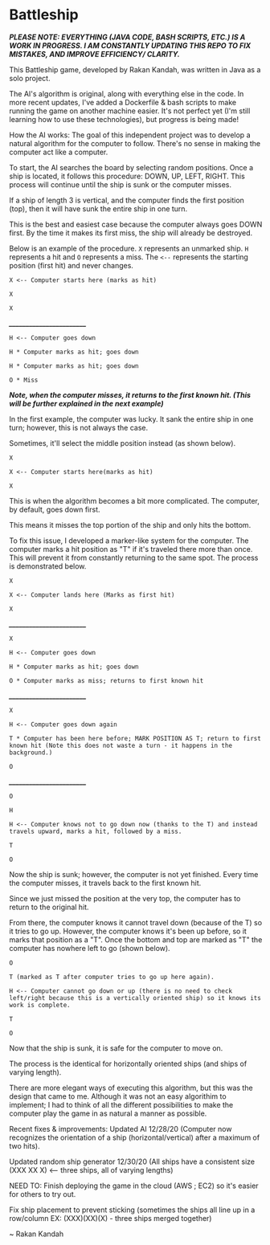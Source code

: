 # Battleship
***PLEASE NOTE: EVERYTHING (JAVA CODE, BASH SCRIPTS, ETC.) IS A WORK IN PROGRESS. I AM CONSTANTLY UPDATING THIS REPO TO FIX MISTAKES, AND IMPROVE EFFICIENCY/ CLARITY.***

This Battleship game, developed by Rakan Kandah, was written in Java as a solo project. 

The AI's algorithm is original, along with everything else in the code. In more recent updates, I've added a Dockerfile & bash scripts to make running the game on another machine easier. It's not perfect yet (I'm still learning how to use these technologies), but progress is being made! 

How the AI works: 
The goal of this independent project was to develop a natural algorithm for the computer to follow. There's no sense in making the computer act like a computer.


To start, the AI searches the board by selecting random positions. Once a ship is located, it follows this procedure: DOWN, UP, LEFT, RIGHT. This process will continue until the ship is sunk or the computer misses. 

If a ship of length 3 is vertical, and the computer finds the first position (top), then it will have sunk the entire ship in one turn. 

This is the best and easiest case because the computer always goes DOWN first. By the time it makes its first miss, the ship will already be destroyed. 

Below is an example of the procedure. `X` represents an unmarked ship. `H` represents a hit and `O` represents a miss. The `<--` represents the starting position (first hit) and never changes. 

`X <-- Computer starts here (marks as hit)`

`X`

`X`

***_______________________***

`H <-- Computer goes down`

`H * Computer marks as hit; goes down`

`H * Computer marks as hit; goes down`

`O * Miss`

***Note, when the computer misses, it returns to the first known hit. (This will be further explained in the next example)***

In the first example, the computer was lucky. It sank the entire ship in one turn; however, this is not always the case. 

Sometimes, it'll select the middle position instead (as shown below).

`X` 

`X <-- Computer starts here(marks as hit)`

`X `

This is when the algorithm becomes a bit more complicated. The computer, by default, goes down first. 

This means it misses the top portion of the ship and only hits the bottom. 

To fix this issue, I developed a marker-like system for the computer. The computer marks a hit position as "T" if it's traveled there more than once. This will prevent it from constantly returning to the same spot. The process is demonstrated below.

`X`       

`X <-- Computer lands here (Marks as first hit)`

`X`

***_______________________***

`X` 

`H <-- Computer goes down`

`H * Computer marks as hit; goes down`

`O * Computer marks as miss; returns to first known hit`

***_______________________***

`X `

`H <-- Computer goes down again`

`T * Computer has been here before; MARK POSITION AS T; return to first known hit (Note this does not waste a turn - it happens in the background.)`

`O`

***_______________________***

`O`

`H`

`H <-- Computer knows not to go down now (thanks to the T) and instead travels upward, marks a hit, followed by a miss.`

`T`

`O`

Now the ship is sunk; however, the computer is not yet finished. Every time the computer misses, it travels back to the first known hit. 

Since we just missed the position at the very top, the computer has to return to the original hit. 

From there, the computer knows it cannot travel down (because of the T) so it tries to go up. However, the computer knows it's been up before, so it marks that
position as a "T". Once the bottom and top are marked as "T" the computer has nowhere left to go (shown below). 

`O`

`T (marked as T after computer tries to go up here again).` 

`H <-- Computer cannot go down or up (there is no need to check left/right because this is a vertically oriented ship) so it knows its work is complete.`

`T`

`O`

Now that the ship is sunk, it is safe for the computer to move on.

The process is the identical for horizontally oriented ships (and ships of varying length). 

There are more elegant ways of executing this algorithm, but this was the design that came to me. Although it was not an easy algorithim to implement; I had to think of all the different possibilities to make the computer play the game in as natural a manner as possible. 

Recent fixes & improvements:
  Updated AI 12/28/20 (Computer now recognizes the orientation of a ship (horizontal/vertical) after a maximum of two hits). 
  
  Updated random ship generator 12/30/20 (All ships have a consistent size (XXX XX X) <-- three ships, all of varying lengths)
  
 NEED TO: 
  Finish deploying the game in the cloud (AWS ; EC2) so it's easier for others to try out.  
  
  Fix ship placement to prevent sticking (sometimes the ships all line up in a row/column EX: (XXX)(XX)(X) - three ships merged together) 

~ Rakan Kandah
